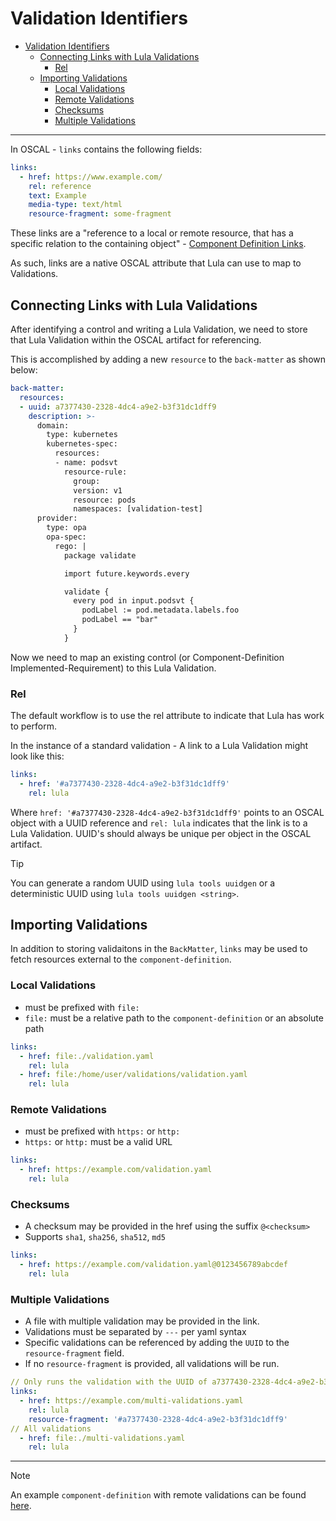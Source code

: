 # Validation Identifiers

- [Validation Identifiers](#validation-identifiers)
  - [Connecting Links with Lula Validations](#connecting-links-with-lula-validations)
    - [Rel](#rel)
  - [Importing Validations](#importing-validations)
    - [Local Validations](#local-validations)
    - [Remote Validations](#remote-validations)
    - [Checksums](#checksums)
    - [Multiple Validations](#multiple-validations)
___
In OSCAL - `links` contains the following fields:
```yaml
links:
  - href: https://www.example.com/
    rel: reference
    text: Example
    media-type: text/html
    resource-fragment: some-fragment
```

These links are a "reference to a local or remote resource, that has a specific relation to the containing object" - [Component Definition Links](https://pages.nist.gov/OSCAL-Reference/models/v1.1.2/component-definition/json-reference/#/component-definition/components/links).

As such, links are a native OSCAL attribute that Lula can use to map to Validations. 

## Connecting Links with Lula Validations

After identifying a control and writing a Lula Validation, we need to store that Lula Validation within the OSCAL artifact for referencing.

This is accomplished by adding a new `resource` to the `back-matter` as shown below:

```yaml
back-matter:
  resources:
  - uuid: a7377430-2328-4dc4-a9e2-b3f31dc1dff9
    description: >-
      domain:
        type: kubernetes
        kubernetes-spec:
          resources:
          - name: podsvt 
            resource-rule:   
              group: 
              version: v1
              resource: pods
              namespaces: [validation-test] 
      provider: 
        type: opa
        opa-spec:
          rego: |
            package validate

            import future.keywords.every

            validate {
              every pod in input.podsvt {
                podLabel := pod.metadata.labels.foo
                podLabel == "bar"
              }
            }
```

Now we need to map an existing control (or Component-Definition Implemented-Requirement) to this Lula Validation. 

### Rel
The default workflow is to use the rel attribute to indicate that Lula has work to perform.

In the instance of a standard validation - A link to a Lula Validation might look like this:
```yaml
links:
  - href: '#a7377430-2328-4dc4-a9e2-b3f31dc1dff9'
    rel: lula
```

Where `href: '#a7377430-2328-4dc4-a9e2-b3f31dc1dff9'` points to an OSCAL object with a UUID reference and `rel: lula` indicates that the link is to a Lula Validation.
UUID's should always be unique per object in the OSCAL artifact.


> [!TIP]
> You can generate a random UUID using `lula tools uuidgen` or a deterministic UUID using `lula tools uuidgen <string>`.

## Importing Validations
In addition to storing validaitons in the `BackMatter`, `links` may be used to fetch resources external to the `component-definition`.

### Local Validations
- must be prefixed with `file:`
- `file:` must be a relative path to the `component-definition` or an absolute path
```yaml
links:
  - href: file:./validation.yaml
    rel: lula
  - href: file:/home/user/validations/validation.yaml
    rel: lula
```

### Remote Validations
- must be prefixed with `https:` or `http:`
- `https:` or `http:` must be a valid URL
```yaml
links:
  - href: https://example.com/validation.yaml
    rel: lula
```

### Checksums
- A checksum may be provided in the href using the suffix `@<checksum>` 
- Supports `sha1`, `sha256`, `sha512`, `md5`
```yaml
links:
  - href: https://example.com/validation.yaml@0123456789abcdef
    rel: lula
```

### Multiple Validations 
- A file with multiple validation may be provided in the link.
- Validations must be separated by `---` per yaml syntax
- Specific validations can be referenced by adding the `UUID` to the `resource-fragment` field.
- If no `resource-fragment` is provided, all validations will be run.
```yaml
// Only runs the validation with the UUID of a7377430-2328-4dc4-a9e2-b3f31dc1dff9
links:
  - href: https://example.com/multi-validations.yaml
    rel: lula
    resource-fragment: '#a7377430-2328-4dc4-a9e2-b3f31dc1dff9'
// All validations
  - href: file:./multi-validations.yaml
    rel: lula
```
___ 
> [!NOTE]
> An example `component-definition` with remote validations can be found [here](../src/test/e2e/scenarios/remote-validations/component-definition.yaml).
